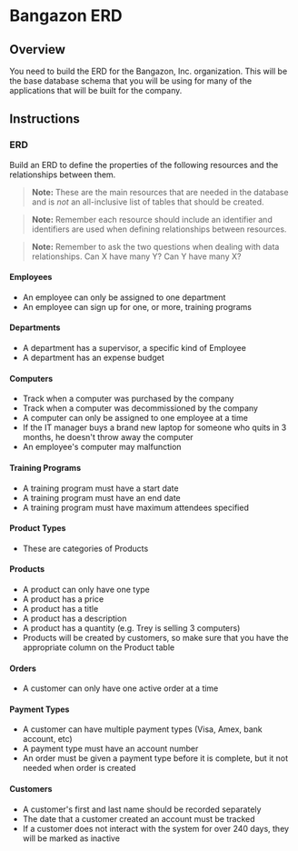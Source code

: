 # Bangazon ERD

## Overview

You need to build the ERD for the Bangazon, Inc. organization. This will be the base database schema that you will be using for many of the applications that will be built for the company.

## Instructions

### ERD

Build an ERD to define the properties of the following resources and the relationships between them.

> **Note:** These are the main resources that are needed in the database and is *not* an all-inclusive list of tables that should be created.

> **Note:** Remember each resource should include an identifier and identifiers are used when defining relationships between resources.

> **Note:** Remember to ask the two questions when dealing with data relationships. Can X have many Y? Can Y have many X?

#### Employees
* An employee can only be assigned to one department
* An employee can sign up for one, or more, training programs

#### Departments
* A department has a supervisor, a specific kind of Employee
* A department has an expense budget

#### Computers
* Track when a computer was purchased by the company
* Track when a computer was decommissioned by the company
* A computer can only be assigned to one employee at a time
* If the IT manager buys a brand new laptop for someone who quits in 3 months, he doesn't throw away the computer
* An employee's computer may malfunction

#### Training Programs
* A training program must have a start date
* A training program must have an end date
* A training program must have maximum attendees specified

#### Product Types
* These are categories of Products

#### Products
* A product can only have one type
* A product has a price
* A product has a title
* A product has a description
* A product has a quantity (e.g. Trey is selling 3 computers)
* Products will be created by customers, so make sure that you have the appropriate column on the Product table

#### Orders
* A customer can only have one active order at a time

#### Payment Types
* A customer can have multiple payment types (Visa, Amex, bank account, etc)
* A payment type must have an account number
* An order must be given a payment type before it is complete, but it not needed when order is created

#### Customers
* A customer's first and last name should be recorded separately
* The date that a customer created an account must be tracked
* If a customer does not interact with the system for over 240 days, they will be marked as inactive


